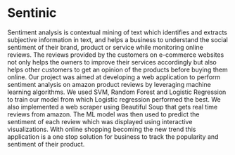 # Sentinic

Sentiment analysis is contextual mining of text which identifies and extracts subjective information in text, and helps a business to understand the social sentiment of their brand, product or service while monitoring online reviews. The reviews provided by the customers on e-commerce websites not only helps the owners to improve their services accordingly but also helps other customers to get an opinion of the products before buying them online. Our project was aimed at developing a web application to perform sentiment analysis on amazon product reviews by leveraging machine learning algorithms. We used SVM, Random Forest and Logistic Regression to train our model from which Logistic regression performed the best. We also implemented a web scraper using Beautiful Soup that gets real time reviews from amazon. The ML model was then used to predict the sentiment of each review which was displayed using interactive visualizations. With online shopping becoming the new trend this application is a one stop solution for business to track the popularity and sentiment of their product.

